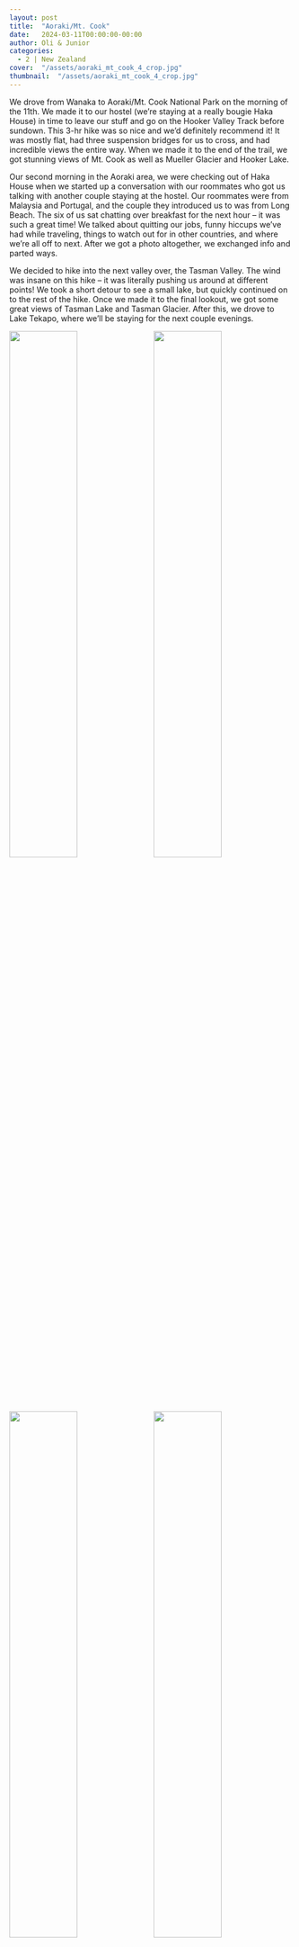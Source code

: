 ```yaml
---
layout: post
title:  "Aoraki/Mt. Cook"
date:   2024-03-11T00:00:00-00:00
author: Oli & Junior
categories:
  - 2 | New Zealand
cover:  "/assets/aoraki_mt_cook_4_crop.jpg"
thumbnail:  "/assets/aoraki_mt_cook_4_crop.jpg"
---
```


We drove from Wanaka to Aoraki/Mt. Cook National Park on the morning of the 11th. We made it to our hostel (we’re staying at a really bougie Haka House) in time to leave our stuff and go on the Hooker Valley Track before sundown. This 3-hr hike was so nice and we’d definitely recommend it! It was mostly flat, had three suspension bridges for us to cross, and had incredible views the entire way. When we made it to the end of the trail, we got stunning views of Mt. Cook as well as Mueller Glacier and Hooker Lake. 

Our second morning in the Aoraki area, we were checking out of Haka House when we started up a conversation with our roommates who got us talking with another couple staying at the hostel. Our roommates were from Malaysia and Portugal, and the couple they introduced us to was from Long Beach. The six of us sat chatting over breakfast for the next hour – it was such a great time! We talked about quitting our jobs, funny hiccups we’ve had while traveling, things to watch out for in other countries, and where we’re all off to next. After we got a photo altogether, we exchanged info and parted ways. 

We decided to hike into the next valley over, the Tasman Valley. The wind was insane on this hike – it was literally pushing us around at different points! We took a short detour to see a small lake, but quickly continued on to the rest of the hike. Once we made it to the final lookout, we got some great views of Tasman Lake and Tasman Glacier. After this, we drove to Lake Tekapo, where we’ll be staying for the next couple evenings.

<div float="left">
  <img src="/assets/photos/aoraki_mt_cook/aoraki_mt_cook_1.jpg" style="float:left; width:49%; margin-bottom:10px" />
  <img src="/assets/photos/aoraki_mt_cook/aoraki_mt_cook_2.jpg" style="float:right; width:49%; margin-bottom:10px" />
</div>
<div float="left">
  <img src="/assets/photos/aoraki_mt_cook/aoraki_mt_cook_3.jpg" style="float:left; width:49%; margin-bottom:10px" />
  <img src="/assets/photos/aoraki_mt_cook/aoraki_mt_cook_4.jpg" style="float:right; width:49%; margin-bottom:10px" />
</div>
<img src="/assets/photos/aoraki_mt_cook/aoraki_mt_cook_5.jpg" style="width:100%; margin-bottom:10px">
<img src="/assets/photos/aoraki_mt_cook/aoraki_mt_cook_6.jpg" style="width:60%; margin-bottom:10px">


<br clear="all" />

__Español__

Condujimos desde Wanaka a Aoraki/Mt. Parque Nacional Cook en la mañana del día 11. Llegamos a nuestro albergue (nos hospedaremos en una casa Haka realmente elegante) a tiempo para dejar nuestras cosas y tomar el Hooker Valley Track antes del atardecer. ¡Esta caminata de 3 horas fue muy agradable y definitivamente la recomendaríamos! Era mayormente plano, tenía tres puentes colgantes para cruzar y tenía vistas increíbles durante todo el camino. Cuando llegamos al final del sendero, obtuvimos vistas impresionantes del monte Cook, así como del glaciar Mueller y el lago Hooker.

Nuestra segunda mañana en el área de Aoraki, estábamos saliendo de Haka House cuando comenzamos una conversación con nuestros compañeros de cuarto que nos hicieron hablar con otra pareja que se alojaba en el albergue. Nuestros compañeros de cuarto eran de Malasia y Portugal, y la pareja que nos presentaron era de Long Beach. Los seis nos sentamos a charlar durante el desayuno durante la siguiente hora. ¡Fue un momento fantástico! Hablamos sobre dejar nuestros trabajos, contratiempos divertidos que hemos tenido mientras viajamos, cosas a tener en cuenta en otros países y hacia dónde nos dirigimos a continuación. Después de tomarnos una foto, intercambiamos información y nos separamos.

Decidimos caminar hacia el siguiente valle, el Valle de Tasmania. El viento fue una locura en esta caminata: ¡literalmente nos empujaba en diferentes puntos! Tomamos un pequeño desvío para ver un pequeño lago, pero rápidamente continuamos con el resto de la caminata. Una vez que llegamos al mirador final, obtuvimos excelentes vistas del lago Tasman y el glaciar Tasman. Después de esto, nos dirigimos al lago Tekapo, donde nos quedaremos las próximas dos noches.
